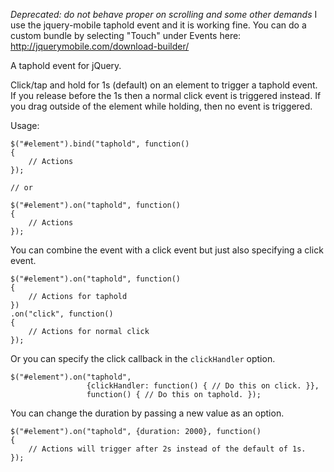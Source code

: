 
*Deprecated: do not behave proper on scrolling and some other demands*
I use the jquery-mobile taphold event and it is working fine. You can do a custom bundle by selecting "Touch" under Events here: http://jquerymobile.com/download-builder/ 




A taphold event for jQuery.

Click/tap and hold for 1s (default) on an element to trigger a taphold event. If you release before the 1s then a normal click event is triggered instead. If you drag outside of the element while holding, then no event is triggered.

Usage:

    $("#element").bind("taphold", function()
    {
        // Actions
    });

    // or

    $("#element").on("taphold", function()
    {
        // Actions
    });

You can combine the event with a click event but just also specifying a click event.

    $("#element").on("taphold", function()
    {
        // Actions for taphold
    })
    .on("click", function()
    {
        // Actions for normal click
    });

Or you can specify the click callback in the `clickHandler` option.

    $("#element").on("taphold",
                     {clickHandler: function() { // Do this on click. }},
                     function() { // Do this on taphold. });

You can change the duration by passing a new value as an option.

    $("#element").on("taphold", {duration: 2000}, function()
    {
        // Actions will trigger after 2s instead of the default of 1s.
    });
